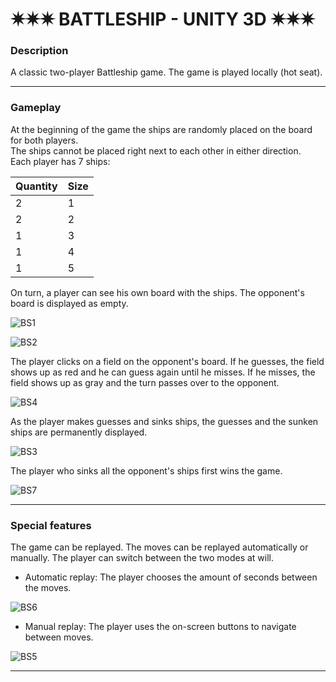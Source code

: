 # ✷✷✷ BATTLESHIP - UNITY 3D ✷✷✷

### Description
A classic two-player Battleship game. The game is played locally (hot seat). <br>
***
### Gameplay
At the beginning of the game the ships are randomly placed on the board for both players. <br>
The ships cannot be placed right next to each other in either direction. <br>
Each player has 7 ships:

Quantity | Size
------------ | -------------
2 | 1
2 | 2
1 | 3
1 | 4
1 | 5

On turn, a player can see his own board with the ships. The opponent's board is displayed as empty. <br>

![BS1](https://user-images.githubusercontent.com/35565194/173916693-5a843294-a908-4cea-90fa-ce0509387b28.PNG)

![BS2](https://user-images.githubusercontent.com/35565194/173915577-e6ba97a6-9556-41b4-ab20-13cd45c9041a.PNG)

The player clicks on a field on the opponent's board. If he guesses, the field shows up as red and he can guess again until he misses.
If he misses, the field shows up as gray and the turn passes over to the opponent.

![BS4](https://user-images.githubusercontent.com/35565194/173916255-58b45ff7-11ac-42ab-b396-d97a3686e218.png)

As the player makes guesses and sinks ships, the guesses and the sunken ships are permanently displayed.

![BS3](https://user-images.githubusercontent.com/35565194/173915933-94fd780f-51a9-4a2a-b0c5-8d2a058f1311.png)

The player who sinks all the opponent's ships first wins the game.

![BS7](https://user-images.githubusercontent.com/35565194/173916527-716e8866-c87f-4547-8788-153a11fd08e0.png)
***
### Special features

The game can be replayed. 
The moves can be replayed automatically or manually. The player can switch between the two modes at will. <br>
* Automatic replay: The player chooses the amount of seconds between the moves.

![BS6](https://user-images.githubusercontent.com/35565194/173917213-7ca156a1-7b74-4cdd-87f5-210d416bd403.png)

* Manual replay: The player uses the on-screen buttons to navigate between moves.

![BS5](https://user-images.githubusercontent.com/35565194/173917290-c67f4c7a-825c-4559-824b-6c32c63e6f85.png)
***
